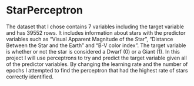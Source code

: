 # StarPerceptron

The dataset that I chose contains 7 variables including the target variable and has
39552 rows. It includes information about stars with the predictor variables such
as “Visual Apparent Magnitude of the Star”, “Distance Between the Star and the
Earth” and “B-V color index”. The target variable is whether or not the star is
considered a Dwarf (0) or a Giant (1). In this project I will use perceptrons to try 
and predict the target variable given all of the predictor variables. By changing the
learning rate and the number of epochs I attempted to find the perceptron that had the 
highest rate of stars correctly identified. 

